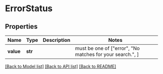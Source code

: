 # ErrorStatus


## Properties
Name | Type | Description | Notes
------------ | ------------- | ------------- | -------------
**value** | **str** |  |  must be one of ["error", "No matches for your search.", ]

[[Back to Model list]](../README.md#documentation-for-models) [[Back to API list]](../README.md#documentation-for-api-endpoints) [[Back to README]](../README.md)


